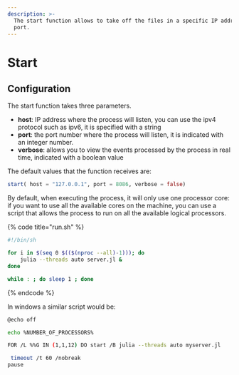 ```yaml
---
description: >-
  The start function allows to take off the files in a specific IP address and
  port.
---
```


# Start

## Configuration

The start function takes three parameters.

* **host**: IP address where the process will listen, you can use the ipv4 protocol such as ipv6, it is specified with a string
* **port**: the port number where the process will listen, it is indicated with an integer number.
* **verbose**: allows you to view the events processed by the process in real time, indicated with a boolean value

The default values that the function receives are:

```julia
start( host = "127.0.0.1", port = 8086, verbose = false)
```



By default, when executing the process, it will only use one processor core: if you want to use all the available cores on the machine, you can use a script that allows the process to run on all the available logical processors.

{% code title="run.sh" %}
```bash
#!/bin/sh

for i in $(seq 0 $(($(nproc --all)-1))); do
	julia --threads auto server.jl &
done

while : ; do sleep 1 ; done
```
{% endcode %}

In windows a similar script would be:

```bash
@echo off

echo %NUMBER_OF_PROCESSORS%

FOR /L %%G IN (1,1,12) DO start /B julia --threads auto myserver.jl

 timeout /t 60 /nobreak
pause
```

